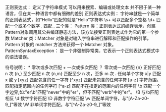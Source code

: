 正则表达式：
	定义了字符串模式
	可以用来搜索、编辑或处理文本
	并不限于某一种语言，但在某一种语言中都有细微的差别
正则表达式实例：
	字符串就是一个简单的正则表达式，如“Hello”匹配的就是“Hello”字符串
	\s+ 可以匹配多个空格
	\d+ 匹配一个或多个数字
	\. 匹配 .
三个类：
	Pattern 类：正则表达式的编译表示，创建Pattern对象调用其公共编译静态方法，该方法接受正则表达式作为它的第一个参数
	Matcher 类：Matcher 对象是对输入字符串进行解释和匹配操作的引擎。Pattern 对象的 matcher 方法来获得一个 Matcher 对象。
	PatternSyntaxException： 是一个非强制异常类，它表示一个正则表达式模式中的语法错误。

符号说明：
	* 零次或多次匹配
	+ 一次或多次匹配
	？ 零次或一次匹配
	{n} 正好匹配 n 次
	{n,} 至少匹配 n 次
	{n,m} 匹配至少 n 次，至多 m 次
	. 任何单个字符
	x|y 匹配 x 或 y
	[xyz] 匹配包含的任一字符
	[^xyz] 匹配未包含的任何字符
	[a-z] 字符范围。匹配指定范围内的任何字符
	[^a-z] 匹配不在指定的范围内的任何字符
	\b 匹配一个字边界,如:"er\b"匹配"never"中的"er"，但不匹配"verb"中的"er"。
	\B 与\b匹配相反
	\d 数字字符匹配
	\D 非数字字符匹配
	\w 匹配单词字符，与"[A-Za-z0-9_]"等效
	\W 非单词字符匹配。与"[^A-Za-z0-9_]"等效
	